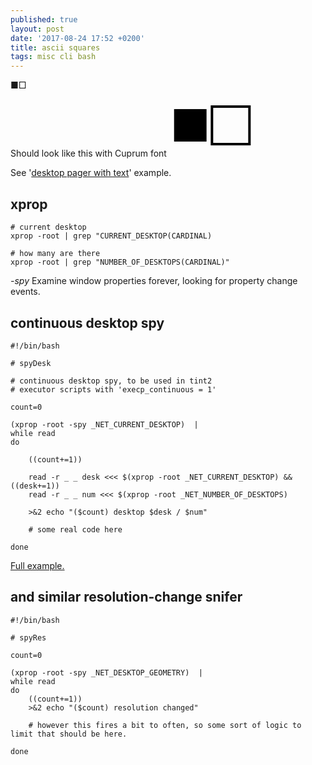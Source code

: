 ```yaml
---
published: true
layout: post
date: '2017-08-24 17:52 +0200'
title: ascii squares
tags: misc cli bash
---
```

■□

Should look like this with Cuprum font
<svg
   xmlns:dc="http://purl.org/dc/elements/1.1/"
   xmlns:cc="http://creativecommons.org/ns#"
   xmlns:rdf="http://www.w3.org/1999/02/22-rdf-syntax-ns#"
   xmlns:svg="http://www.w3.org/2000/svg"
   xmlns="http://www.w3.org/2000/svg"
   xmlns:sodipodi="http://sodipodi.sourceforge.net/DTD/sodipodi-0.dtd"
   xmlns:inkscape="http://www.inkscape.org/namespaces/inkscape"
   width="205.72058"
   height="92.189163"
   viewBox="0 0 54.430237 24.391716"
   version="1.1"
   id="svg8"
   inkscape:version="0.92.1 r15371"
   sodipodi:docname="boxessvg.svg">
  <defs
     id="defs2" />
  <sodipodi:namedview
     id="base"
     pagecolor="#ffffff"
     bordercolor="#666666"
     borderopacity="1.0"
     inkscape:pageopacity="0.0"
     inkscape:pageshadow="2"
     inkscape:zoom="1.4"
     inkscape:cx="173.86715"
     inkscape:cy="-165.13705"
     inkscape:document-units="mm"
     inkscape:current-layer="layer1"
     showgrid="false"
     inkscape:showpageshadow="false"
     inkscape:pagecheckerboard="true"
     fit-margin-top="0"
     fit-margin-left="0"
     fit-margin-right="0"
     fit-margin-bottom="0"
     units="px"
     inkscape:window-width="1908"
     inkscape:window-height="1088"
     inkscape:window-x="6"
     inkscape:window-y="46"
     inkscape:window-maximized="1" />
  <metadata
     id="metadata5">
    <rdf:RDF>
      <cc:Work
         rdf:about="">
        <dc:format>image/svg+xml</dc:format>
        <dc:type
           rdf:resource="http://purl.org/dc/dcmitype/StillImage" />
        <dc:title></dc:title>
      </cc:Work>
    </rdf:RDF>
  </metadata>
  <g
     inkscape:label="Layer 1"
     inkscape:groupmode="layer"
     id="layer1"
     transform="translate(-9.1298715,-12.578731)">
    <text
       xml:space="preserve"
       style="font-style:normal;font-weight:normal;font-size:28.40278625px;line-height:17.7517395px;font-family:sans-serif;letter-spacing:0px;word-spacing:0px;fill:#000000;fill-opacity:1;stroke:none;stroke-width:0.71006966px;stroke-linecap:butt;stroke-linejoin:miter;stroke-opacity:1"
       x="9.5024157"
       y="32.152657"
       id="text3682"><tspan
         sodipodi:role="line"
         id="tspan3680"
         x="9.5024157"
         y="32.152657"
         style="stroke-width:0.71006966px">■□</tspan></text>
  </g>
</svg>

See '[desktop pager with text](https://gitlab.com/o9000/tint2/blob/master/doc/tint2.md#executor)' example.

## xprop

    # current desktop
    xprop -root | grep "CURRENT_DESKTOP(CARDINAL)

    # how many are there
    xprop -root | grep "NUMBER_OF_DESKTOPS(CARDINAL)"
    
*-spy* Examine window properties forever, looking for property change events.

## continuous desktop spy

    #!/bin/bash

    # spyDesk 

    # continuous desktop spy, to be used in tint2 
    # executor scripts with 'execp_continuous = 1'

    count=0

    (xprop -root -spy _NET_CURRENT_DESKTOP)  | 
    while read
    do

        ((count+=1))

        read -r _ _ desk <<< $(xprop -root _NET_CURRENT_DESKTOP) && ((desk+=1))
        read -r _ _ num <<< $(xprop -root _NET_NUMBER_OF_DESKTOPS)
        
        >&2 echo "($count) desktop $desk / $num"
        
        # some real code here

    done
    
[Full example.](https://raw.githubusercontent.com/brontosaurusrex/stretchbang/master/bin/deskSpy)

## and similar resolution-change snifer

    #!/bin/bash

    # spyRes

    count=0

    (xprop -root -spy _NET_DESKTOP_GEOMETRY)  | 
    while read
    do
        ((count+=1))
        >&2 echo "($count) resolution changed"
        
        # however this fires a bit to often, so some sort of logic to limit that should be here.
        
    done
